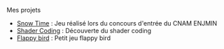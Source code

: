 Mes projets  
- [Snow Time](https://milotr.itch.io/snow-time) : Jeu réalisé lors du concours d'entrée du CNAM ENJMIN
- [Shader Coding](https://www.shadertoy.com/view/ms2yDW) : Découverte du shader coding
- [Flappy bird](https://milotr.itch.io/my-flappy-bird) : Petit jeu flappy bird
